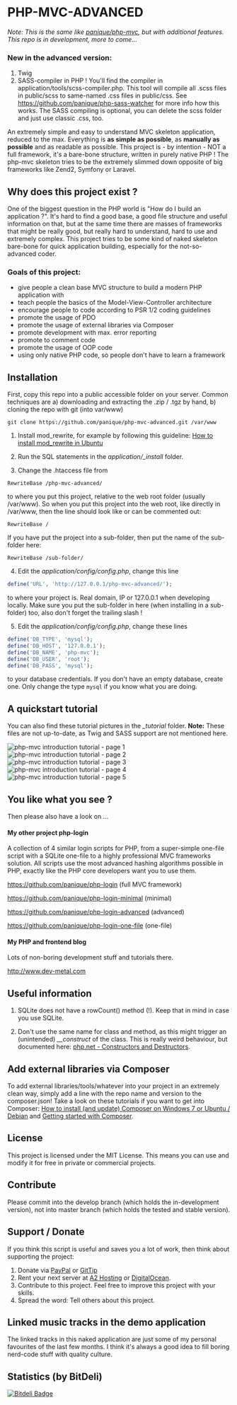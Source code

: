 # PHP-MVC-ADVANCED

*Note: This is the same like [panique/php-mvc](https://github.com/panique/php-mvc), but with additional features.*
*This repo is in development, more to come...*

### New in the advanced version:

1. Twig
2. SASS-compiler in PHP ! You'll find the compiler in application/tools/scss-compiler.php. This tool will compile
   all .scss files in public/scss to same-named .css files in public/css.
   See https://github.com/panique/php-sass-watcher for more info how this works.
   The SASS compiling is optional, you can delete the scss folder and just use classic .css, too.

An extremely simple and easy to understand MVC skeleton application, reduced to the max.
Everything is **as simple as possible**, as **manually as possible** and as readable as possible.
This project is - by intention - NOT a full framework, it's a bare-bone structure, written in
purely native PHP ! The php-mvc skeleton tries to be the extremely slimmed down opposite of big frameworks
like Zend2, Symfony or Laravel.

## Why does this project exist ?

One of the biggest question in the PHP world is "How do I build an application ?".
It's hard to find a good base, a good file structure and useful information on that, but at the same time
there are masses of frameworks that might be really good, but really hard to understand, hard to use and extremely
complex. This project tries to be some kind of naked skeleton bare-bone for quick application building,
especially for the not-so-advanced coder.

### Goals of this project:

- give people a clean base MVC structure to build a modern PHP application with
- teach people the basics of the Model-View-Controller architecture
- encourage people to code according to PSR 1/2 coding guidelines
- promote the usage of PDO
- promote the usage of external libraries via Composer
- promote development with max. error reporting
- promote to comment code
- promote the usage of OOP code
- using only native PHP code, so people don't have to learn a framework

## Installation

First, copy this repo into a public accessible folder on your server.
Common techniques are a) downloading and extracting the .zip / .tgz by hand, b) cloning the repo with git (into var/www)

```
git clone https://github.com/panique/php-mvc-advanced.git /var/www
```

1. Install mod_rewrite, for example by following this guideline:
[How to install mod_rewrite in Ubuntu](http://www.dev-metal.com/enable-mod_rewrite-ubuntu-12-04-lts/)

2. Run the SQL statements in the *application/_install* folder.

3. Change the .htaccess file from
```
RewriteBase /php-mvc-advanced/
```
to where you put this project, relative to the web root folder (usually /var/www). So when you put this project into
the web root, like directly in /var/www, then the line should look like or can be commented out:
```
RewriteBase /
```
If you have put the project into a sub-folder, then put the name of the sub-folder here:
```
RewriteBase /sub-folder/
```

4. Edit the *application/config/config.php*, change this line
```php
define('URL', 'http://127.0.0.1/php-mvc-advanced/');
```
to where your project is. Real domain, IP or 127.0.0.1 when developing locally. Make sure you put the sub-folder
in here (when installing in a sub-folder) too, also don't forget the trailing slash !

5. Edit the *application/config/config.php*, change these lines
```php
define('DB_TYPE', 'mysql');
define('DB_HOST', '127.0.0.1');
define('DB_NAME', 'php-mvc');
define('DB_USER', 'root');
define('DB_PASS', 'mysql');
```
to your database credentials. If you don't have an empty database, create one. Only change the type `mysql` if you
know what you are doing.

## A quickstart tutorial

You can also find these tutorial pictures in the *_tutorial* folder.
**Note:** These files are not up-to-date, as Twig and SASS support are not mentioned here.

![php-mvc introduction tutorial - page 1](_tutorial/tutorial-part-01.png)
![php-mvc introduction tutorial - page 2](_tutorial/tutorial-part-02.png)
![php-mvc introduction tutorial - page 3](_tutorial/tutorial-part-03.png)
![php-mvc introduction tutorial - page 4](_tutorial/tutorial-part-04.png)
![php-mvc introduction tutorial - page 5](_tutorial/tutorial-part-05.png)

## You like what you see ?

Then please also have a look on ...

#### My other project php-login

A collection of 4 similar login scripts for PHP, from a super-simple one-file
script with a SQLite one-file to a highly professional MVC frameworks solution. All scripts use the most advanced
hashing algorithms possible in PHP, exactly like the PHP core developers want you to use them.

https://github.com/panique/php-login (full MVC framework)

https://github.com/panique/php-login-minimal (minimal)

https://github.com/panique/php-login-advanced (advanced)

https://github.com/panique/php-login-one-file (one-file)

#### My PHP and frontend blog

Lots of non-boring development stuff and tutorials there.

http://www.dev-metal.com

## Useful information

1. SQLite does not have a rowCount() method (!). Keep that in mind in case you use SQLite.

2. Don't use the same name for class and method, as this might trigger an (unintended) *__construct* of the class.
   This is really weird behaviour, but documented here: [php.net - Constructors and Destructors](http://php.net/manual/en/language.oop5.decon.php).

## Add external libraries via Composer

To add external libraries/tools/whatever into your project in an extremely clean way, simply add a line with the
repo name and version to the composer.json! Take a look on these tutorials if you want to get into Composer:
[How to install (and update) Composer on Windows 7 or Ubuntu / Debian](http://www.dev-metal.com/install-update-composer-windows-7-ubuntu-debian-centos/)
and [Getting started with Composer](http://www.dev-metal.com/getting-started-composer/).

## License

This project is licensed under the MIT License.
This means you can use and modify it for free in private or commercial projects.

## Contribute

Please commit into the develop branch (which holds the in-development version), not into master branch
(which holds the tested and stable version).

## Support / Donate

If you think this script is useful and saves you a lot of work, then think about supporting the project:

1. Donate via [PayPal](https://www.paypal.com/cgi-bin/webscr?cmd=_s-xclick&hosted_button_id=P5YLUK4MW3LDG) or [GitTip](https://www.gittip.com/Panique/)
2. Rent your next server at [A2 Hosting](http://www.a2hosting.com/4471.html) or [DigitalOcean](https://www.digitalocean.com/?refcode=40d978532a20).
3. Contribute to this project. Feel free to improve this project with your skills.
4. Spread the word: Tell others about this project.

## Linked music tracks in the demo application

The linked tracks in this naked application are just some of my personal favourites of the last few months.
I think it's always a good idea to fill boring nerd-code stuff with quality culture.

## Statistics (by BitDeli)

[![Bitdeli Badge](https://d2weczhvl823v0.cloudfront.net/panique/php-mvc-advanced/trend.png)](https://bitdeli.com/free "Bitdeli Badge")

